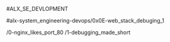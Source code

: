 #ALX_SE_DEVLOPMENT

#alx-system_engineering-devops/0x0E-web_stack_debuging_1


/0-nginx_likes_port_80
/1-debugging_made_short
